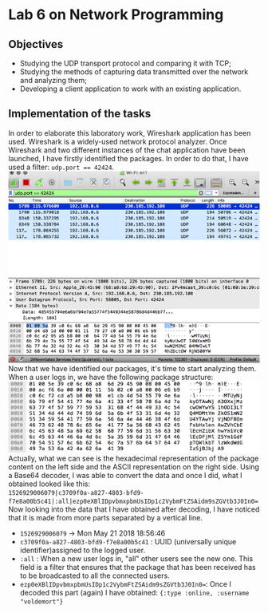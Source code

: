 # Lab 6 on Network Programming 
## Objectives
* Studying the UDP transport protocol and comparing it with TCP;
* Studying the methods of capturing data transmitted over the network and analyzing them;
* Developing a client application to work with an existing application.
## Implementation of the tasks
In order to elaborate this laboratory work, Wireshark application has been used. Wireshark is a widely-used network protocol analyzer. Once Wireshark and two different instances of the chat application have been launched, I have firstly identified the packages. In order to do that, I have used a filter: `udp.port == 42424`. 
![alt text](https://github.com/victoriagalanciuc/PR-labs/blob/master/Lab%20%236/img/screenshot_1.png "Screenshot")
<br>
Now that we have identified our packages, it's time to start analyzing them. When a user logs in, we have the following package structure: <br>
![alt text](https://github.com/victoriagalanciuc/PR-labs/blob/master/Lab%20%236/img/screenshot_2.png "Screenshot") 
<br>
Actually, what we can see is the hexadecimal representation of the package content on the left side and the ASCII representation on the right side. Using a Base64 decoder, I was able to convert the data and once I did, what I obtained looked like this: <br>
`1526929006079|c3709f0a-a827-4803-bfd9-f7e8a00b5c41|:all|ezp0eXBlIDpvbmxpbmUsIDp1c2VybmFtZSAidm9sZGVtb3J0In0=` <br>
Now looking into the data that I have obtained after decoding, I have noticed that it is made from more parts separated by a vertical line.
* `1526929006079` -> Mon May 21 2018 18:56:46 <br>
* `c3709f0a-a827-4803-bfd9-f7e8a00b5c41` : UUID (universally unique identifier)assigned to the logged user.
* `:all` : When a new user logs in, "all" other users see the new one. This field is a filter that ensures that the package that has been received has to be broadcasted to all the connected users.
* `ezp0eXBlIDpvbmxpbmUsIDp1c2VybmFtZSAidm9sZGVtb3J0In0=`: Once I decoded this part (again) I have obtained: `{:type :online, :username "voldemort"}`  